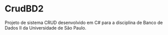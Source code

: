 # CrudBD2
Projeto de sistema CRUD desenvolvido em C# para a disciplina de Banco de Dados II da Universidade de São Paulo.
